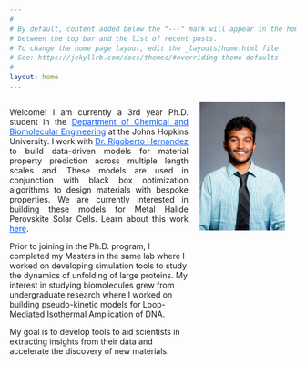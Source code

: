 ```yaml
---
#
# By default, content added below the "---" mark will appear in the home page
# between the top bar and the list of recent posts.
# To change the home page layout, edit the _layouts/home.html file.
# See: https://jekyllrb.com/docs/themes/#overriding-theme-defaults
#
layout: home
---
```


<div style="display: flex; align-items: flex-start; margin-bottom: 20px;">
  <div style="flex: 1;">
    <p align='justify'> 
        Welcome! I am currently a 3rd year Ph.D. student in the 
        <a href="https://engineering.jhu.edu/chembe/" style="color: #0055ff">Department of Chemical and Biomolecular Engineering</a>
        at the Johns Hopkins University. I work with 
        <a href="https://chemistry.jhu.edu/directory/rigoberto-hernandez/" style="color: #0055ff">Dr. Rigoberto Hernandez</a>
        to build data-driven models for material 
        property prediction across multiple length scales 
        and. These models are used in conjunction with 
        black box optimization algorithms to design 
        materials with bespoke properties.
        We are currently interested in building
        these models for Metal Halide Perovskite Solar Cells.
        Learn about this work 
        <a href="https://doi.org/10.1039/D3MH01484C" style="color : #0055ff">here</a>.
    </p>
    <p>
        Prior to joining in the Ph.D. program, I completed my 
        Masters in the same lab where I worked on developing 
        simulation tools to study the dynamics of unfolding
        of large proteins. My interest in studying biomolecules
        grew from undergraduate research where I worked on 
        building pseudo-kinetic models for Loop-Mediated
        Isothermal Amplication of DNA. 
    </p>
    <p>
        My goal is to develop tools to aid scientists 
        in extracting insights from their data and 
        accelerate the discovery of new materials.
    </p>
  </div>
  <div style="margin-left: 20px; margin-top: 5px">
    <img src="/assets/headshot.jpeg" alt="Profile Picture" style="float:right; width:150px; margin-right:20px;">
  </div>
</div>